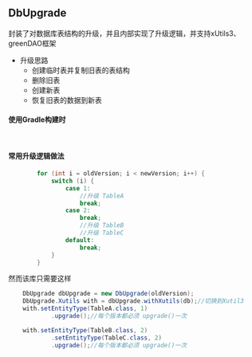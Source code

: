 ## DbUpgrade
封装了对数据库表结构的升级，并且内部实现了升级逻辑，并支持xUtils3、greenDAO框架
  * 升级思路
    - 创建临时表并复制旧表的表结构
    - 删除旧表
    - 创建新表
    - 恢复旧表的数据到新表

#### 使用Gradle构建时
```javascript
    
```
    
#### 常用升级逻辑做法
```java
        for (int i = oldVersion; i < newVersion; i++) {
            switch (i) {
                case 1:
                    //升级 TableA
                    break;
                case 2:
                    break;
                    //升级 TableB
                    //升级 TableC
                default:
                    break;
            }
        }
```
然而该库只需要这样
```java
    DbUpgrade dbUpgrade = new DbUpgrade(oldVersion);
    DbUpgrade.Xutils with = dbUpgrade.withXutils(db);//切换到Xutil3
    with.setEntityType(TableA.class, 1)
            .upgrade();//每个版本都必须 upgrade()一次

    with.setEntityType(TableB.class, 2)
            .setEntityType(TableC.class, 2)
            .upgrade();//每个版本都必须 upgrade()一次
```
